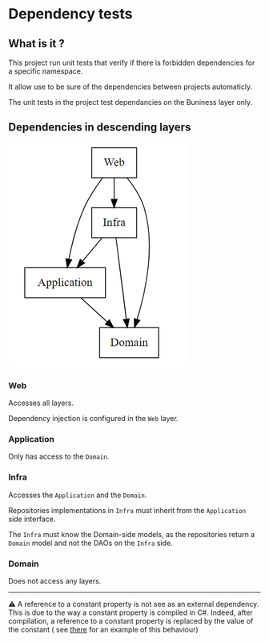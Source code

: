 # Dependency tests

## What is it ?

This project run unit tests that verify if there is forbidden dependencies for a specific namespace.

It allow use to be sure of the dependencies between projects automaticly.

The unit tests in the project test dependancies on the Buniness layer only.

## Dependencies in descending layers

![](Doc/archi.png)

### Web
Accesses all layers.

Dependency injection is configured in the `Web` layer.

### Application

Only has access to the `Domain`.

### Infra

Accesses the `Application` and the `Domain`.

Repositories implementations in `Infra` must inherit from the `Application` side interface.

The `Infra` must know the Domain-side models, as the repositories return a `Domain` model and not the DAOs on
the `Infra` side.

### Domain

Does not access any layers.

---


:warning: A reference to a constant property is not see as an external dependency.
This is due to the way a constant property is compiled in C#. Indeed, after compilation, a reference to a constant
property is replaced by the value of the constant (
see [there](https://sharplab.io/#v2:CYLg1APgAgTAjAWAFBQMwAJboMLoN7LpGYYDGA9gHYDOALpnAAzoDKtATgJaUDm2VddAF50AIlrkJogNzF0hYmgYA2BszZdebAIa1OpYWNq7tM5AqJKoAFnQBZABQBKfBfQBfZJ6RzkVmOgAIq4+ihg26ABaziFycgD08ei0ABac1OgAbtpc2gBGADYApujp6NRF9ABm7OQAtujaKqWUjZSSKUXs6JTadUXUAA7apEUANKX0AO6cBQXoANZFRYPJnW4JSQXcC8nkayWDtYNdtACejVW0XegUdYOzupxUG8TZ3e9whtgAdBrcPB0elI0leRESazK704+WKpQyFWqtQaTQoNHo3DaHRuvX6QxG40m6Bmc3QeRK7BWBQJwDB6AheQuqRK2QKAFcSuQqgdbgJ6EdyCd2OdLtduncHtS9C9QnEsjl5ewAiJfv9ePx0bI6VA4ABOBzvGBOUGyjxeIA)
for an example of this behaviour)